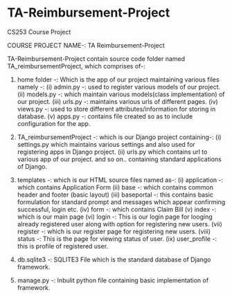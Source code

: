 # TA-Reimbursement-Project

CS253 Course Project

COURSE PROJECT NAME-: TA Reimbursement-Project

TA-Reimbursement-Project contain source code folder named TA_reimbursementProject,
which comprises of-:
1. home folder -: Which is the app of our project maintaining various files namely -:
    (i) admin.py -: used to register various models of our project.
    (ii) models.py -: which maintain various models(class implementation) of our project.
    (iii) urls.py -: maintains various urls of different pages.
    (iv) views.py -: used to store different attributes/information for storing in database.
    (v) apps.py -: contains file created so as to include configuration for the app.

2. TA_reimbursementProject -: which is our Django project containing-:
    (i) settings.py which maintains various settings and also used for registering apps in Django project.
    (ii) urls.py which contains url to various app of our project.
    and so on.. containing standard applications of Django.

3. templates -: which is our HTML source files named as-:
    (i) application -: which contains Application Form
    (ii) base -: which contains common header and footer (basic layout)
    (iii) baseportal -: this contains basic formulation for standard prompt and messages which appear confirming successful, login etc.
    (iv) form -: which contains Claim Bill
    (v) index -: which is our main page
    (vi) login -: This is our login page for looging already registered user along with option for registering new users.
    (vii) register -: which is our register page for registering new users.
    (viii) status -: This is the page for viewing status of user.
    (ix) user_profile -: this is profile of registered user.

4. db.sqlite3 -: SQLITE3 File which is the standard database of Django framework.

5. manage.py -: Inbulit python file containing basic implementation of framework.